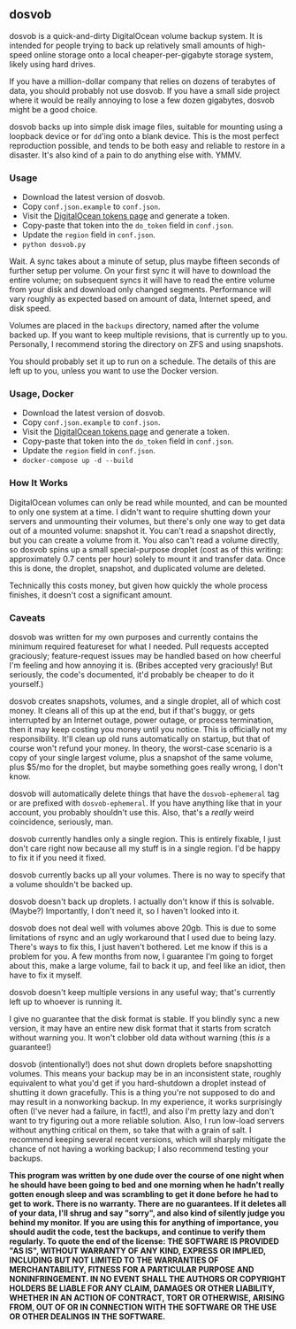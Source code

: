dosvob
---

dosvob is a quick-and-dirty DigitalOcean volume backup system. It is intended for people trying to back up relatively small amounts of high-speed online storage onto a local cheaper-per-gigabyte storage system, likely using hard drives.

If you have a million-dollar company that relies on dozens of terabytes of data, you should probably not use dosvob. If you have a small side project where it would be really annoying to lose a few dozen gigabytes, dosvob might be a good choice.

dosvob backs up into simple disk image files, suitable for mounting using a loopback device or for `dd`'ing onto a blank device. This is the most perfect reproduction possible, and tends to be both easy and reliable to restore in a disaster. It's also kind of a pain to do anything else with. YMMV.

### Usage

* Download the latest version of dosvob.
* Copy `conf.json.example` to `conf.json`.
* Visit the [DigitalOcean tokens page](https://cloud.digitalocean.com/account/api/tokens) and generate a token.
* Copy-paste that token into the `do_token` field in `conf.json`.
* Update the `region` field in `conf.json`.
* `python dosvob.py`

Wait. A sync takes about a minute of setup, plus maybe fifteen seconds of further setup per volume. On your first sync it will have to download the entire volume; on subsequent syncs it will have to read the entire volume from your disk and download only changed segments. Performance will vary roughly as expected based on amount of data, Internet speed, and disk speed.

Volumes are placed in the `backups` directory, named after the volume backed up. If you want to keep multiple revisions, that is currently up to you. Personally, I recommend storing the directory on ZFS and using snapshots.

You should probably set it up to run on a schedule. The details of this are left up to you, unless you want to use the Docker version.

### Usage, Docker

* Download the latest version of dosvob.
* Copy `conf.json.example` to `conf.json`.
* Visit the [DigitalOcean tokens page](https://cloud.digitalocean.com/account/api/tokens) and generate a token.
* Copy-paste that token into the `do_token` field in `conf.json`.
* Update the `region` field in `conf.json`.
* `docker-compose up -d --build`

### How It Works

DigitalOcean volumes can only be read while mounted, and can be mounted to only one system at a time. I didn't want to require shutting down your servers and unmounting their volumes, but there's only one way to get data out of a mounted volume: snapshot it. You can't read a snapshot directly, but you can create a volume from it. You also can't read a volume directly, so dosvob spins up a small special-purpose droplet (cost as of this writing: approximately 0.7 cents per hour) solely to mount it and transfer data. Once this is done, the droplet, snapshot, and duplicated volume are deleted.

Technically this costs money, but given how quickly the whole process finishes, it doesn't cost a significant amount.

### Caveats

dosvob was written for my own purposes and currently contains the minimum required featureset for what I needed. Pull requests accepted graciously; feature-request issues may be handled based on how cheerful I'm feeling and how annoying it is. (Bribes accepted very graciously! But seriously, the code's documented, it'd probably be cheaper to do it yourself.)

dosvob creates snapshots, volumes, and a single droplet, all of which cost money. It cleans all of this up at the end, but if that's buggy, or gets interrupted by an Internet outage, power outage, or process termination, then it may keep costing you money until you notice. This is officially not my responsibility. It'll clean up old runs automatically on startup, but that of course won't refund your money. In theory, the worst-case scenario is a copy of your single largest volume, plus a snapshot of the same volume, plus $5/mo for the droplet, but maybe something goes really wrong, I don't know.

dosvob will automatically delete things that have the `dosvob-ephemeral` tag or are prefixed with `dosvob-ephemeral`. If you have anything like that in your account, you probably shouldn't use this. Also, that's a *really* weird coincidence, seriously, man.

dosvob currently handles only a single region. This is entirely fixable, I just don't care right now because all my stuff is in a single region. I'd be happy to fix it if you need it fixed.

dosvob currently backs up all your volumes. There is no way to specify that a volume shouldn't be backed up.

dosvob doesn't back up droplets. I actually don't know if this is solvable. (Maybe?) Importantly, I don't need it, so I haven't looked into it.

dosvob does not deal well with volumes above 20gb. This is due to some limitations of rsync and an ugly workaround that I used due to being lazy. There's ways to fix this, I just haven't bothered. Let me know if this is a problem for you. A few months from now, I guarantee I'm going to forget about this, make a large volume, fail to back it up, and feel like an idiot, then have to fix it myself.

dosvob doesn't keep multiple versions in any useful way; that's currently left up to whoever is running it.

I give no guarantee that the disk format is stable. If you blindly sync a new version, it may have an entire new disk format that it starts from scratch without warning you. It won't clobber old data without warning (this *is* a guarantee!)

dosvob (intentionally!) does not shut down droplets before snapshotting volumes. This means your backup may be in an inconsistent state, roughly equivalent to what you'd get if you hard-shutdown a droplet instead of shutting it down gracefully. This is a thing you're not supposed to do and may result in a nonworking backup. In my experience, it works surprisingly often (I've never had a failure, in fact!), and also I'm pretty lazy and don't want to try figuring out a more reliable solution. Also, I run low-load servers without anything critical on them, so take that with a grain of salt. I recommend keeping several recent versions, which will sharply mitigate the chance of not having a working backup; I also recommend testing your backups.

**This program was written by one dude over the course of one night when he should have been going to bed and one morning when he hadn't really gotten enough sleep and was scrambling to get it done before he had to get to work. There is no warranty. There are no guarantees. If it deletes all of your data, I'll shrug and say "sorry", and also kind of silently judge you behind my monitor. If you are using this for anything of importance, you should audit the code, test the backups, and continue to verify them regularly. To quote the end of the license: THE SOFTWARE IS PROVIDED "AS IS", WITHOUT WARRANTY OF ANY KIND, EXPRESS OR IMPLIED, INCLUDING BUT NOT LIMITED TO THE WARRANTIES OF MERCHANTABILITY, FITNESS FOR A PARTICULAR PURPOSE AND NONINFRINGEMENT. IN NO EVENT SHALL THE AUTHORS OR COPYRIGHT HOLDERS BE LIABLE FOR ANY CLAIM, DAMAGES OR OTHER LIABILITY, WHETHER IN AN ACTION OF CONTRACT, TORT OR OTHERWISE, ARISING FROM, OUT OF OR IN CONNECTION WITH THE SOFTWARE OR THE USE OR OTHER DEALINGS IN THE SOFTWARE.**